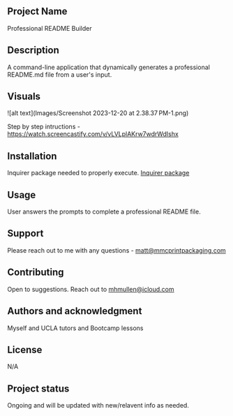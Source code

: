 ## Project Name
Professional README Builder

## Description
A command-line application that dynamically generates a professional README.md file from a user's input.

## Visuals
![alt text](Images/Screenshot 2023-12-20 at 2.38.37 PM-1.png)

Step by step intructions -
https://watch.screencastify.com/v/vLVLplAKrw7wdrWdIshx

## Installation
Inquirer package needed to properly execute.
[Inquirer package](https://www.npmjs.com/package/inquirer/v/8.2.4)

## Usage
User answers the prompts to complete a professional README file.

## Support
Please reach out to me with any questions - matt@mmcprintpackaging.com

## Contributing
Open to suggestions.  Reach out to mhmullen@icloud.com 

## Authors and acknowledgment
Myself and UCLA tutors and Bootcamp lessons

## License
N/A

## Project status
Ongoing and will be updated with new/relavent info as needed.
